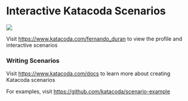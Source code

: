# Interactive Katacoda Scenarios

[![](http://shields.katacoda.com/katacoda/fernando_duran/count.svg)](https://www.katacoda.com/fernando_duran "Get your profile on Katacoda.com")

Visit https://www.katacoda.com/fernando_duran to view the profile and interactive scenarios

### Writing Scenarios
Visit https://www.katacoda.com/docs to learn more about creating Katacoda scenarios

For examples, visit https://github.com/katacoda/scenario-example
